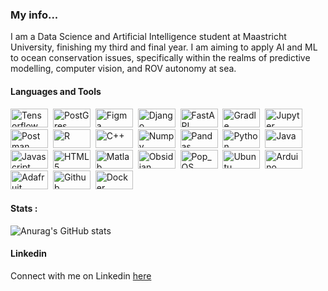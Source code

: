 ### My info...

I am a Data Science and Artificial Intelligence student at Maastricht University, finishing my third and final year. I am aiming to apply AI and ML to ocean conservation issues, specifically within the realms of predictive modelling, computer vision, and ROV autonomy at sea. 


#### Languages and Tools

<div>
  <img src="https://img.shields.io/badge/TensorFlow-FF6F00?style=for-the-badge&logo=tensorflow&logoColor=white" title="Tensorflow" alt="Tensorflow" width="60" height="30"/>&nbsp;
  <img src="https://img.shields.io/badge/PostgreSQL-316192?style=for-the-badge&logo=postgresql&logoColor=white" title="PostGres" alt="PostGres" width="60" height="30"/>&nbsp;
   <img src="https://img.shields.io/badge/Figma-F24E1E?style=for-the-badge&logo=figma&logoColor=white" title="Figma" alt="Figma" width="60" height="30"/>&nbsp;
  <img src="https://img.shields.io/badge/Django-092E20?style=for-the-badge&logo=django&logoColor=green" title="Django" alt="Django" width="60" height="30"/>&nbsp;
  <img src="https://img.shields.io/badge/fastapi-109989?style=for-the-badge&logo=FASTAPI&logoColor=white" title="FastAPI" alt="FastAPI" width="60" height="30"/>&nbsp;
  <img src="https://img.shields.io/badge/gradle-02303A?style=for-the-badge&logo=gradle&logoColor=white" title="Gradle" alt="Gradle" width="60" height="30"/>&nbsp;
  <img src="https://img.shields.io/badge/Jupyter-F37626.svg?&style=for-the-badge&logo=Jupyter&logoColor=white" title="Jupyter" alt="Jupyter" width="60" height="30"/>&nbsp;
  <img src="https://img.shields.io/badge/Postman-FF6C37?style=for-the-badge&logo=Postman&logoColor=white" title="Postman" alt="Postman" width="60" height="30"/>&nbsp;
  <img src="https://img.shields.io/badge/R-276DC3?style=for-the-badge&logo=r&logoColor=white" title="R" alt="R" width="60" height="30"/>&nbsp;
  <img src="https://img.shields.io/badge/C%2B%2B-00599C?style=for-the-badge&logo=c%2B%2B&logoColor=white" title="C++" alt="C++" width="60" height="30"/>&nbsp;
  <img src="https://img.shields.io/badge/Numpy-777BB4?style=for-the-badge&logo=numpy&logoColor=white" title="Numpy" alt="Numpy" width="60" height="30"/>&nbsp;
  <img src="https://img.shields.io/badge/Pandas-2C2D72?style=for-the-badge&logo=pandas&logoColor=white" title="Pandas" alt="Pandas" width="60" height="30"/>&nbsp;
  <img src="https://img.shields.io/badge/Python-FFD43B?style=for-the-badge&logo=python&logoColor=blue" title="Python" alt="Python" width="60" height="30"/>&nbsp;
  <img src="https://camo.githubusercontent.com/ac0cb5e27f7cb91cee1f874eff4f570bc3ae7ca304d66066f87d03b72ec23bc5/68747470733a2f2f696d672e736869656c64732e696f2f62616467652f4a6176612d677265793f7374796c653d666f722d7468652d6261646765266c6f676f3d6a617661266c6f676f436f6c6f723d7768697465" title="Java" alt="Java" width="60" height="30"/>&nbsp;
  <img src="https://img.shields.io/badge/JavaScript-323330?style=for-the-badge&logo=javascript&logoColor=F7DF1E" title="Javascript" alt="Javascript" width="60" height="30"/>&nbsp;
  <img src="https://img.shields.io/badge/HTML5-E34F26?style=for-the-badge&logo=html5&logoColor=white" title="HTML5" alt="HTML5" width="60" height="30"/>&nbsp;
  <img src="https://camo.githubusercontent.com/7906855982e8ff351db80a0a333301817aba6438198b17311e8354778337f2bd/68747470733a2f2f696d672e736869656c64732e696f2f62616467652f4d41544c41422d677265793f7374796c653d666f722d7468652d6261646765266c6f676f3d7363696b69742d6c6561726e266c6f676f636f6c6f723d7768697465" title="Matlab" alt="Matlab" width="60" height="30"/>&nbsp;
  <img src="https://img.shields.io/badge/Obsidian-483699?style=for-the-badge&logo=Obsidian&logoColor=white" title="Obsidian" alt="Obsidian" width="60" height="30"/>&nbsp;
  <img src="https://img.shields.io/badge/Pop!_OS-48B9C7?style=for-the-badge&logo=Pop!_OS&logoColor=white" title="Pop_OS" alt="Pop_OS" width="60" height="30"/>&nbsp;
  <img src="https://img.shields.io/badge/Ubuntu-E95420?style=for-the-badge&logo=ubuntu&logoColor=white" title="Ubuntu" alt="Ubuntu" width="60" height="30"/>&nbsp;
  <img src="https://img.shields.io/badge/Arduino-00979D?style=for-the-badge&logo=Arduino&logoColor=white"
       title="Arduino" alt="Arduino" width="60" height="30"/>&nbsp;
  <img src="https://img.shields.io/badge/adafruit-000000?style=for-the-badge&logo=adafruit&logoColor=white" title="Adafruit" alt="Adafruit" width="60" height="30"/>&nbsp;
  <img src="https://img.shields.io/badge/GitHub-100000?style=for-the-badge&logo=github&logoColor=white" title="Github" alt="Github" width="60" height="30"/>&nbsp;
  <img src="https://img.shields.io/badge/Docker-2CA5E0?style=for-the-badge&logo=docker&logoColor=white" title="Docker" alt="Docker" width="60" height="30"/>&nbsp;
</div>

#### Stats :
![Anurag's GitHub stats](https://github-readme-stats.vercel.app/api?username=trav-d13&show_icons=true&theme=cobalt)

#### Linkedin
Connect with me on Linkedin [here](www.linkedin.com/in/travdawson)
